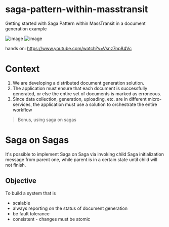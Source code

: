 # saga-pattern-within-masstransit
Getting started with Saga Pattern within MassTransit in a document generation example

<!---
![image](https://github.com/user-attachments/assets/202d2138-bd35-4e60-8d9c-052f2c7f6eaa)
-->
![image](https://github.com/user-attachments/assets/ccb2a808-dc85-4076-8cff-2966fcc4168d)
![image](https://github.com/user-attachments/assets/09874425-e7c5-44e7-bded-955256f9e759)


hands on: https://www.youtube.com/watch?v=Vsnz7np84Vc

# Context
1. We are developing a distributed document generation solution.
2. The application must ensure that each document is successfully generated, or else the entire set of documents is marked as erroneous.
3. Since data collection, generation, uploading, etc. are in different micro-services, the application must use a solution to orchestrate the entire workflow

> Bonus, using saga on sagas
# Saga on Sagas
It's possible to implement Saga on Saga via invoking child Saga initialization message from parent one, while parent is in a certain state until child will not finish.

## Objective
To build a system that is
- scalable
- always reporting on the status of document generation
- be fault tolerance
- consistent - changes must be atomic
